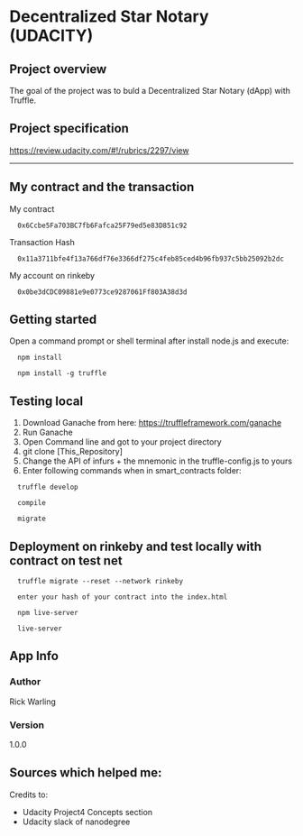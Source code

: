 
# Decentralized Star Notary (UDACITY)


## Project overview


The goal of the project was to buld a Decentralized Star Notary (dApp) with Truffle.

## Project specification

https://review.udacity.com/#!/rubrics/2297/view

---


## My contract and the transaction

My contract
```
  0x6Ccbe5Fa703BC7fb6Fafca25F79ed5e83D851c92
```
Transaction Hash
```
  0x11a3711bfe4f13a766df76e3366df275c4feb85ced4b96fb937c5bb25092b2dc
```
My account on rinkeby
```
  0x0be3dCDC09881e9e0773ce9287061Ff803A38d3d
```

## Getting started

Open a command prompt or shell terminal after install node.js and execute:

```
  npm install
```
```
  npm install -g truffle
```

## Testing local

1) Download Ganache from here: https://truffleframework.com/ganache
2) Run Ganache
3) Open Command line and got to your project directory
4) git clone [This_Repository]
5) Change the API of infurs + the mnemonic in the truffle-config.js to yours
5) Enter following commands when in smart_contracts folder:
```
  truffle develop
```
```
  compile
```
```
  migrate
```

## Deployment on rinkeby and test locally with contract on test net

```
  truffle migrate --reset --network rinkeby
```
```
  enter your hash of your contract into the index.html
```
```
  npm live-server
```
```
  live-server
```

## App Info

### Author

Rick Warling

### Version

1.0.0

## Sources which helped me:

Credits to:

- Udacity Project4 Concepts section
- Udacity slack of nanodegree
